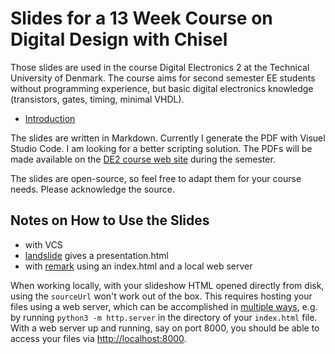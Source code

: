 
# Slides for a 13 Week Course on Digital Design with Chisel

Those slides are used in the course Digital Electronics 2 at the
Technical University of Denmark. The course aims for second semester
EE students without programming experience, but basic digital
electronics knowledge (transistors, gates, timing, minimal VHDL).

 * [Introduction](01_intro.md)

The slides are written in Markdown. Currently I generate the PDF
with Visuel Studio Code. I am looking for a better scripting solution.
The PDFs will be made available on the
[DE2 course web site](http://www2.imm.dtu.dk/courses/02139/)
during the semester.

The slides are open-source, so feel free to adapt them for your
course needs. Please acknowledge the source.

## Notes on How to Use the Slides

 * with VCS
 * [landslide](https://github.com/adamzap/landslide) gives a presentation.html
 * with [remark](https://github.com/gnab/remark) using an index.html and a local web server

When working locally, with your slideshow HTML opened directly from disk, using the `sourceUrl` won't work out of the box. This requires hosting your files using a web server, which can be accomplished in [multiple ways](https://gist.github.com/willurd/5720255), e.g. by running `python3 -m http.server` in the directory of your `index.html` file. With a web server up and running, say on port 8000, you should be able to access your files via [http://localhost:8000](http://localhost:8000).
